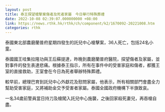 ```yaml
---
layout: post
title: 泰王探望槍擊案傷者及死者家屬　今日舉行特殊葬禮
date: 2022-10-08 02:39:07.000000000 +08:00
link: https://news.rthk.hk/rthk/ch/component/k2/1670092-20221008.htm
categories: rthk
---
```


泰國東北部農磨蘭普府星期四發生的託兒中心槍擊案，36人死亡，包括24名小童。

泰國國王哇集拉隆功與王后蘇提達，昨晚到農磨蘭普府醫院，探望傷者及家屬，並對事件的發生表達悲痛。根據泰王指示，所有在事件中的受害家庭和傷者，都獲王室的直接救助，王室會在今日為死者舉辦特殊葬禮。

較早前，總理巴育到託兒中心外獻花及慰問家屬，他表示，所有相關部門會盡全力幫助受害家庭，又將補助金交予受害者家屬。泰國全國政府機構下半旗致哀。

一名34歲前警員當日持刀及槍闖入託兒中心施襲，之後回家殺死妻兒，再吞槍自盡。
